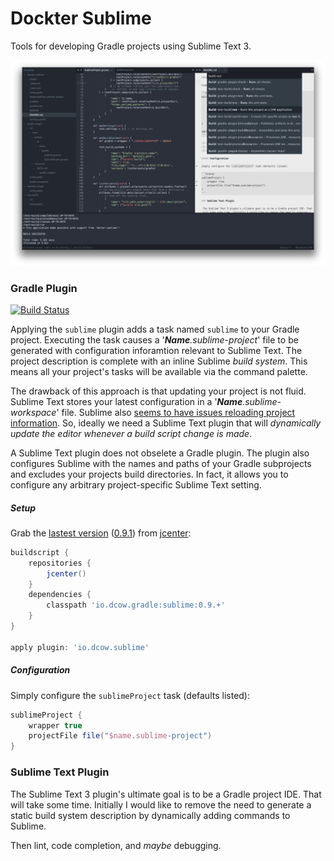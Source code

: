 # Dockter Sublime

Tools for developing Gradle projects using Sublime Text 3.

![Workspace](assets/inception.png)

### Gradle Plugin

[![Build Status][2]][1] 

[1]: https://travis-ci.org/dcow/dockter-sublime
[2]: https://travis-ci.org/dcow/dockter-sublime.svg?branch=master

Applying the `sublime` plugin adds a task named `sublime` to your Gradle project. Executing the task causes a '*<b>Name</b>.sublime-project*' file to be generated with configuration inforamtion relevant to Sublime Text. The project description is complete with an inline Sublime *build system*. This means all your project's tasks will be available via the command palette.

The drawback of this approach is that updating your project is not fluid. Sublime Text stores your latest configuration in a '*<b>Name</b>.sublime-workspace*' file. Sublime also [seems to have issues reloading project information][3]. So, ideally we need a Sublime Text plugin that will *dynamically update the editor whenever a build script change is made*.

A Sublime Text plugin does not obselete a Gradle plugin. The plugin also configures Sublime with the names and paths of your Gradle subprojects and excludes your projects build directories. In fact, it allows you to configure any arbitrary project-specific Sublime Text setting. 

[3]: https://www.sublimetext.com/forum/viewtopic.php?f=2&t=5342#p37042 

##### Setup

Grab the [lastest version][4] ([0.9.1][5]) from [jcenter][6]:

```Groovy
buildscript {
    repositories {
        jcenter()
    }
    dependencies {
        classpath 'io.dcow.gradle:sublime:0.9.+'
    }
}

apply plugin: 'io.dcow.sublime'
```

[4]: https://bintray.com/dcow/maven/sublime/view
[5]: https://bintray.com/dcow/maven/sublime/0.9.1/view
[6]: https://bintray.com/bintray/jcenter

##### Configuration

Simply configure the `sublimeProject` task (defaults listed):

```Groovy
sublimeProject {
    wrapper true
    projectFile file("$name.sublime-project")
}
```

### Sublime Text Plugin

 The Sublime Text 3 plugin's ultimate goal is to be a Gradle project IDE. That will take some time. Initially I would like to remove the need to generate a static build system description by dynamically adding commands to Sublime.

 Then lint, code completion, and *maybe* debugging.
